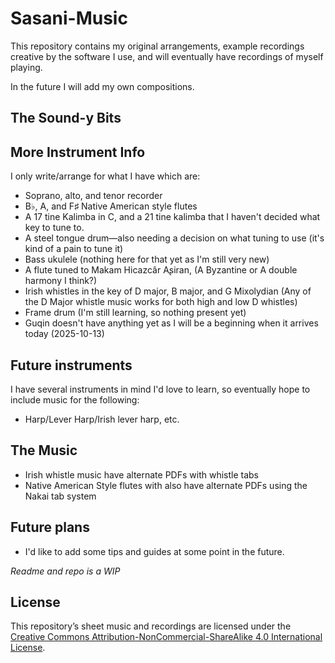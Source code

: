 # Sasani-Music

This repository contains my original arrangements, example recordings creative by the software I use, and will eventually have recordings of myself playing.

In the future I will add my own compositions.

## The Sound-y Bits
<script>
const user = "Sasani-Likes-Penguins";
const repo = "Sasani-Music";
const rootPath = "Music";  // This is the folder treated as the root

// Function to fetch and display folders/files recursively
async function showFolder(path, container) {
  const res = await fetch(`https://api.github.com/repos/${user}/${repo}/contents/${path}`);
  const items = await res.json();

  const ul = document.createElement("ul");

  for (const item of items) {
    const li = document.createElement("li");
    if (item.type === "dir") {
      li.textContent = item.name;
      li.style.cursor = "pointer";
      li.style.fontWeight = "bold";
      const subList = document.createElement("ul");
      subList.style.display = "none";
      subList.style.marginLeft = "20px";
      li.onclick = async () => {
        if (subList.childElementCount === 0) {
          await showFolder(item.path, subList);
        }
        subList.style.display = subList.style.display === "none" ? "block" : "none";
      };
      li.appendChild(subList);
    } else {
      const a = document.createElement("a");
      a.href = item.download_url;
      a.textContent = item.name;
      a.style.textDecoration = "none";
      a.style.color = "#00bfff";
      li.appendChild(a);
    }
    ul.appendChild(li);
  }
  container.appendChild(ul);
}

// On page load, show *contents of Music/* — but not Music itself
showFolder(rootPath, document.body);
</script>



## More Instrument Info
I only write/arrange for what I have which are:
* Soprano, alto, and tenor recorder
* B♭, A, and F♯ Native American style flutes
* A 17 tine Kalimba in C, and a 21 tine kalimba that I haven't decided what key to tune to.
* A steel tongue drum—also needing a decision on what tuning to use (it's kind of a pain to tune it)
* Bass ukulele (nothing here for that yet as I'm still very new)
* A flute tuned to Makam Hicazcâr Aʂiran, (A Byzantine or A double harmony I think?)
* Irish whistles in the key of D major, B major, and G Mixolydian (Any of the D Major whistle music works for both high and low D whistles)
* Frame drum (I'm still learning, so nothing present yet)
* Guqin doesn't have anything yet as I will be a beginning when it arrives today (2025-10-13)

## Future instruments
I have several instruments in mind I'd love to learn, so eventually hope to include music for the following:
* Harp/Lever Harp/Irish lever harp, etc.

## The Music
* Irish whistle music have alternate PDFs with whistle tabs
* Native American Style flutes with also have alternate PDFs using the Nakai tab system

## Future plans
* I'd like to add some tips and guides at some point in the future.

*Readme and repo is a WIP*

## License
This repository’s sheet music and recordings are licensed under the  
[Creative Commons Attribution-NonCommercial-ShareAlike 4.0 International License](https://creativecommons.org/licenses/by-nc-sa/4.0/).